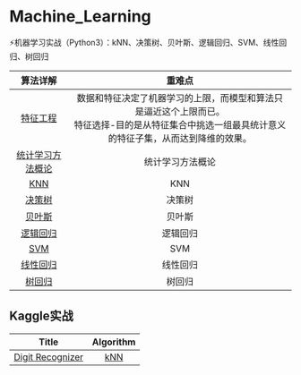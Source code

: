 # Machine_Learning
⚡️机器学习实战（Python3）：kNN、决策树、贝叶斯、逻辑回归、SVM、线性回归、树回归


|算法详解|重难点|
|:----:|:----:|
|[特征工程](https://blog.csdn.net/m0_38024592/article/details/80836217)|数据和特征决定了机器学习的上限，而模型和算法只是逼近这个上限而已。 <br>特征选择-目的是从特征集合中挑选一组最具统计意义的特征子集，从而达到降维的效果。|
|<a href="http://www.baidu.com" target="_blank">统计学习方法概论</a>|统计学习方法概论|
|<a href="http://www.baidu.com" target="_blank">KNN</a>|KNN|
|<a href="http://www.baidu.com" target="_blank">决策树</a>|决策树|
|<a href="http://www.baidu.com" target="_blank">贝叶斯</a>|贝叶斯|
|<a href="http://www.baidu.com" target="_blank">逻辑回归</a>|逻辑回归|
|<a href="http://www.baidu.com" target="_blank">SVM</a>|SVM|
|<a href="http://www.baidu.com" target="_blank">线性回归</a>|线性回归|
|<a href="http://www.baidu.com" target="_blank">树回归</a>|树回归|



## Kaggle实战

|Title|Algorithm|
|:----:|:----:|
|[Digit Recognizer](https://www.kaggle.com/c/digit-recognizer)|[kNN](https://blog.csdn.net/m0_38024592/article/details/81677107)|
